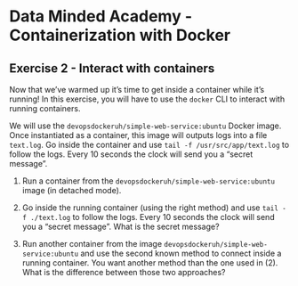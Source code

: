 # Data Minded Academy - Containerization with Docker
## Exercise 2 - Interact with containers

Now that we’ve warmed up it’s time to get inside a container while it’s running! In this exercise, 
you will have to use the `docker` CLI to interact with running containers.

We will use the `devopsdockeruh/simple-web-service:ubuntu` Docker image. Once instantiated as a container,
this image will outputs logs into a file `text.log`. Go inside the container and use `tail -f /usr/src/app/text.log` to 
follow the logs. Every 10 seconds the clock will send you a “secret message”.

1. Run a container from the `devopsdockeruh/simple-web-service:ubuntu` image (in detached mode).

2. Go inside the running container (using the right method) and use `tail -f ./text.log` to follow 
the logs. Every 10 seconds the clock will send you a “secret message”. What is the secret message? 

3. Run another container from the image `devopsdockeruh/simple-web-service:ubuntu` and use the 
second known method to connect inside a running container. You want another method than the one used in (2). 
What is the difference between those two approaches?

